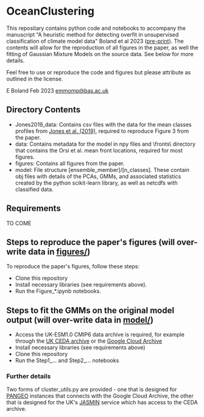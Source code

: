 # OceanClustering

This repositary contains python code and notebooks to accompany the manuscript "A heuristic method for detecting overfit in unsupervised classification of climate model data" Boland et al 2023 ([pre-print]()). The contents will allow for the reproduction of all figures in the paper, as well the fitting of Gaussian Mixture Models on the source data. See below for more details.

Feel free to use or reproduce the code and figures but please attribute as outlined in the license.

E Boland Feb 2023 [emmomp@bas.ac.uk](mailto:emmomp@bas.ac.uk)

## Directory Contents

- Jones2019_data: Contains csv files with the data for the mean classes profiles from [Jones et al. (2019)](https://doi.org/10.1029/2018JC014629), required to reproduce Figure 3 from the paper.
- data: Contains metadata for the model in npy files and \fronts\ directory that contains the Orsi et al. mean front locations, required for most figures.
- figures: Contains all figures from the paper.
- model: File structure [ensemble_member]/[n_classes]. These contain obj files with details of the PCAs, GMMs, and associated statistics created by the python scikit-learn library, as well as netcdfs with classified data.

## Requirements

TO COME

## Steps to reproduce the paper's figures (will over-write data in [figures/](figures/))

To reproduce the paper's figures, follow these steps:
- Clone this repository
- Install necessary libraries (see requirements above).
- Run the Figure_*.ipynb notebooks.

## Steps to fit the GMMs on the original model output (will over-write data in [model/](model/))

- Access the UK-ESM1.0 CMIP6 data archive is required, for example through the [UK CEDA archive](https://www.ceda.ac.uk/) or the [Google Cloud Archive](https://console.cloud.google.com/marketplace/product/noaa-public/cmip6)
- Install necessary libraries (see requirements above)
- Clone this repository 
- Run the Step1_... and Step2_... notebooks

### Further details

Two forms of cluster_utils.py are provided - one that is designed for [PANGEO](https://pangeo.io/) instances that connects with the Google Cloud Archive, the other that is designed for the UK's [JASMIN](https://jasmin.ac.uk/) service which has access to the CEDA archive. 

